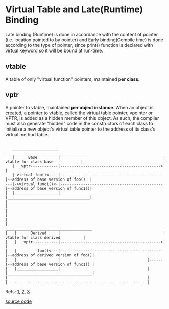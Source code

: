 # Virtual Table and Late(Runtime) Binding 
Late binding (Runtime) is done in accordance with the content of pointer (i.e. location pointed to by pointer)
and Early binding(Compile time) is done according to the type of pointer, since print() function is declared
with virtual keyword so it will be bound at run-time.

## vtable
A table of only "virtual function" pointers, maintained **per class**.

## vptr
A pointer to vtable, maintained **per object instance**. When an object is created, a pointer to vtable,
called the virtual table pointer, vpointer or VPTR, is added as a hidden member of this object.
As such, the compiler must also generate "hidden" code in the constructors of each class to initialize
a new object's virtual table pointer to the address of its class's virtual method table.


```

   ____________________                                              _____________________________________
   |      Base         |                                             |   vtable for class base            |
   |  _vptr------------|-------------------------------------------->|                                    |
   | virtual foo()<--- |---------------------------------------------|--address of base version of foo()  |
---|->virtual func1()<-|---------------------------------------------|--address of base version of func1()|
|  |___________________|                                             |____________________________________|
|
|
|
|
|
|   ____________________                                             ______________________________________
|   |      Derived     |                                             |   vtable for class derived          |
|   |  _vptr-----------|-------------------------------------------->|                                     |
|   |         foo()<---|---------------------------------------------|--address of derived version of foo()|
|   |                  |                                      |------|--address of base version of func1() |
|   |__________________|                                      |      |_____________________________________|
|                                                             |
|-------------------------------------------------------------|
```


Refs: [1](https://www.geeksforgeeks.org/virtual-functions-and-runtime-polymorphism-in-c-set-1-introduction/), [2](https://www.geeksforgeeks.org/virtual-function-cpp/), [3](https://www.learncpp.com/cpp-tutorial/125-the-virtual-table/)

[source code](VTABLE_and_VPTR.cpp)

